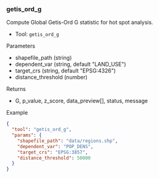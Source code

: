 ### getis_ord_g

Compute Global Getis-Ord G statistic for hot spot analysis.

- Tool: `getis_ord_g`

Parameters

- shapefile_path (string)
- dependent_var (string, default "LAND_USE")
- target_crs (string, default "EPSG:4326")
- distance_threshold (number)

Returns

- G, p_value, z_score, data_preview[], status, message

Example

```json
{
  "tool": "getis_ord_g",
  "params": {
    "shapefile_path": "data/regions.shp",
    "dependent_var": "POP_DENS",
    "target_crs": "EPSG:3857",
    "distance_threshold": 50000
  }
}
```
